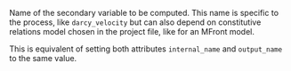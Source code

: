 Name of the secondary variable to be computed.
This name is specific to the process, like `darcy_velocity` but can also depend
on constitutive relations model chosen in the project file, like for an MFront
model.

This is equivalent of setting both attributes `internal_name` and `output_name`
to the same value.
